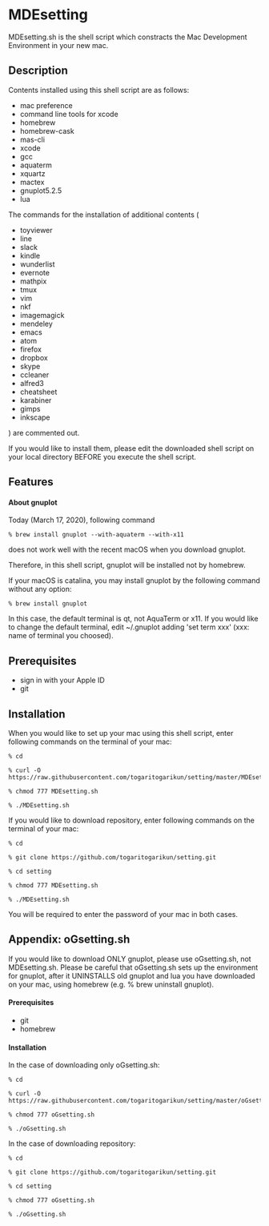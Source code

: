 # MDEsetting
MDEsetting.sh is the shell script which constracts the Mac Development Environment in your new mac.


## Description
Contents installed using this shell script are as follows:
- mac preference
- command line tools for xcode
- homebrew
- homebrew-cask
- mas-cli
- xcode
- gcc
- aquaterm
- xquartz
- mactex
- gnuplot5.2.5
- lua

The commands for the installation of additional contents (
- toyviewer
- line
- slack
- kindle
- wunderlist
- evernote
- mathpix
- tmux
- vim
- nkf
- imagemagick
- mendeley
- emacs
- atom
- firefox
- dropbox
- skype
- ccleaner
- alfred3
- cheatsheet
- karabiner
- gimps
- inkscape

) are commented out. 

If you would like to install them, please edit the downloaded shell script on your local directory BEFORE you execute the shell script.


## Features
#### About gnuplot
Today (March 17, 2020), following command

    % brew install gnuplot --with-aquaterm --with-x11

does not work well with the recent macOS when you download gnuplot.

Therefore, in this shell script, 
gnuplot will be installed not by homebrew.


If your macOS is catalina, 
you may install gnuplot by the following command without any option: 

    % brew install gnuplot

In this case, the default terminal is qt, not AquaTerm or x11.
If you would like to change the default terminal, edit ~/.gnuplot adding 'set term xxx' (xxx: name of terminal you choosed).


## Prerequisites
- sign in with your Apple ID
- git


## Installation
When you would like to set up your mac using this shell script, enter following commands on the terminal of your mac:

    % cd
    
    % curl -O https://raw.githubusercontent.com/togaritogarikun/setting/master/MDEsetting.sh
    
    % chmod 777 MDEsetting.sh
    
    % ./MDEsetting.sh

If you would like to download repository, enter following commands on the terminal of your mac:

    % cd

    % git clone https://github.com/togaritogarikun/setting.git
    
    % cd setting

    % chmod 777 MDEsetting.sh

    % ./MDEsetting.sh

You will be required to enter the password of your mac in both cases.


## Appendix: oGsetting.sh
If you would like to download ONLY gnuplot, please use oGsetting.sh, not MDEsetting.sh.
Please be careful that oGsetting.sh sets up the environment for gnuplot, after it UNINSTALLS old gnuplot and lua you have downloaded on your mac, using homebrew (e.g. % brew uninstall gnuplot).

#### Prerequisites
- git
- homebrew

#### Installation
In the case of downloading only oGsetting.sh:

    % cd
    
    % curl -O https://raw.githubusercontent.com/togaritogarikun/setting/master/oGsetting.sh
    
    % chmod 777 oGsetting.sh
    
    % ./oGsetting.sh

In the case of downloading repository:

    % cd

    % git clone https://github.com/togaritogarikun/setting.git
    
    % cd setting
    
    % chmod 777 oGsetting.sh

    % ./oGsetting.sh
